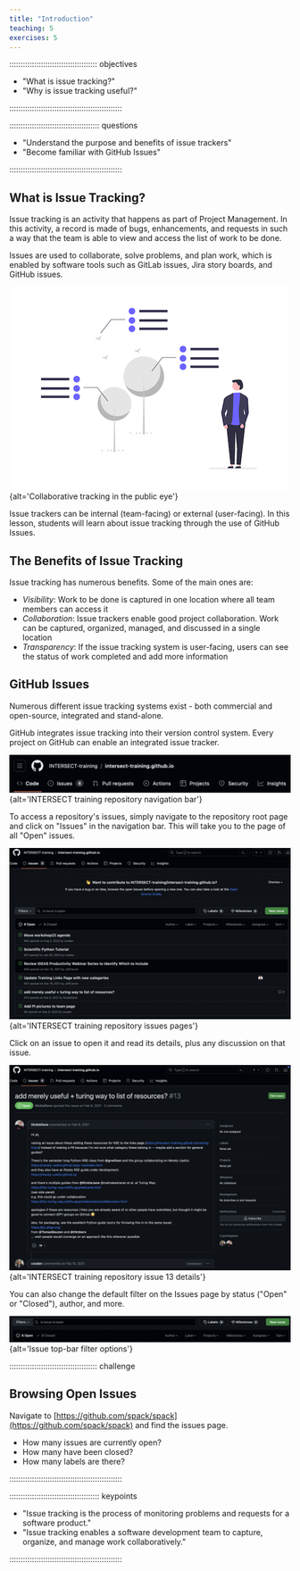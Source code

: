 ```yaml
---
title: "Introduction"
teaching: 5
exercises: 5
---
```


::::::::::::::::::::::::::::::::::::::: objectives

- "What is issue tracking?"
- "Why is issue tracking useful?"

::::::::::::::::::::::::::::::::::::::::::::::::::

:::::::::::::::::::::::::::::::::::::::: questions

- "Understand the purpose and benefits of issue trackers"
- "Become familiar with GitHub Issues"

::::::::::::::::::::::::::::::::::::::::::::::::::

## What is Issue Tracking?

Issue tracking is an activity that happens as part of Project Management. In
this activity, a record is made of bugs, enhancements, and requests in such
a way that the team is able to view and access the list of work to be
done.

Issues are used to collaborate, solve problems, and plan work, which is 
enabled by software tools such as GitLab issues, Jira story boards, and GitHub issues.

![](fig/issue_tracking_intro.png){alt='Collaborative tracking in the public eye'}

Issue trackers can be internal (team-facing) or external (user-facing). In
this lesson, students will learn about issue tracking through the use of GitHub
Issues.

## The Benefits of Issue Tracking

Issue tracking has numerous benefits. Some of the main ones are:

- _Visibility_: Work to be done is captured in one location where all team members can access it
- _Collaboration_: Issue trackers enable good project collaboration. Work can be captured, organized, managed, and discussed in a single location
- _Transparency_: If the issue tracking system is user-facing, users can see the status of work completed and add more information


## GitHub Issues

Numerous different issue tracking systems exist - both commercial and open-source,
integrated and stand-alone.

GitHub integrates issue tracking into their version control system. Every project
on GitHub can enable an integrated issue tracker.

![](fig/intersect-nav.png){alt='INTERSECT training repository navigation bar'}

To access a repository's issues, simply navigate to the repository root
page and click on "Issues" in the navigation bar. This will take you to the
page of all "Open" issues.

![](fig/intersect-issues.png){alt='INTERSECT training repository issues pages'}

Click on an issue to open it and read its details, plus any discussion
on that issue.

![](fig/intersect-issue-13.png){alt='INTERSECT training repository issue 13 details'}

You can also change the default filter on the Issues page by status ("Open" or
"Closed"), author, and more.

![](fig/intersect-filter.png){alt='Issue top-bar filter options'}


:::::::::::::::::::::::::::::::::::::::  challenge

## Browsing Open Issues

Navigate to [https://github.com/spack/spack](https://github.com/spack/spack) and find the issues page.
 
* How many issues are currently open?
* How many have been closed?
* How many labels are there?

::::::::::::::::::::::::::::::::::::::::::::::::::


:::::::::::::::::::::::::::::::::::::::: keypoints

- "Issue tracking is the process of monitoring problems and requests for a software product."
- "Issue tracking enables a software development team to capture, organize, and manage work collaboratively."

::::::::::::::::::::::::::::::::::::::::::::::::::

